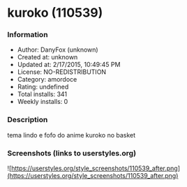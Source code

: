 # kuroko (110539)

### Information
- Author: DanyFox (unknown)
- Created at: unknown
- Updated at: 2/17/2015, 10:49:45 PM
- License: NO-REDISTRIBUTION
- Category: amordoce
- Rating: undefined
- Total installs: 341
- Weekly installs: 0


### Description
tema lindo e fofo do anime kuroko no basket


### Screenshots (links to userstyles.org)
![https://userstyles.org/style_screenshots/110539_after.png](https://userstyles.org/style_screenshots/110539_after.png)


